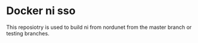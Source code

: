 # Docker ni sso

This reposiotry is used to build ni from nordunet from the master branch or testing branches.
